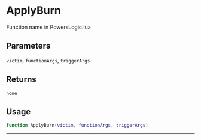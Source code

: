 # ApplyBurn
Function name in PowersLogic.lua
## Parameters
`victim`, `functionArgs`, `triggerArgs`
## Returns
`none`
## Usage
```lua
function ApplyBurn(victim, functionArgs, triggerArgs)
```
---
